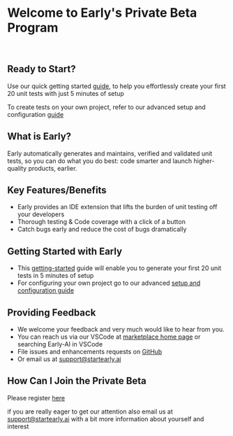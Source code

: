 


# Welcome to Early's Private Beta Program
<br>
  
## Ready to Start?


Use our quick getting started [guide](https://www.startearly.ai/elements/getting-started), to help you effortlessly create your first 20 unit tests with just 5 minutes of setup

To create tests on your own project, refer to our advanced setup and configuration [guide](https://www.startearly.ai/elements/setup-and-configuration-guide) 


## What is Early?

Early automatically generates and maintains, verified and validated unit tests, so you can do what you do best: code smarter and launch higher-quality products, earlier.


## Key Features/Benefits
* Early provides an IDE extension that lifts the burden of unit testing off your developers
* Thorough testing & Code coverage with a click of a button
* Catch bugs early and reduce the cost of bugs dramatically
  

## Getting Started with Early
* This [getting-started](https://www.startearly.ai/elements/getting-started) guide will enable you to generate your first 20 unit tests in 5 minutes of setup
* For configuring your own project go to our advanced [setup and configuration guide](https://www.startearly.ai/elements/setup-and-configuration-guide)

  

## Providing Feedback

* We welcome your feedback and very much would like to hear from you.
* You can reach us via our VSCode  at [marketplace home page](https://marketplace.visualstudio.com/items?itemName=Early-ai.early-ai) or searching Early-AI in VSCode 
* File issues and enhancements requests on [GitHub](https://github.com/earlyai/earlyai-vscode-release/issues)
* Or email us at [support@startearly.ai](mailto:support@startearly.ai)
  

## How Can I Join the Private Beta

Please register [here](https://www.startearly.ai/beta)

if you are really eager to get our attention also email us at [support@startearly.ai](mailto:support@startearly.ai) with a bit more information about yourself and interest

